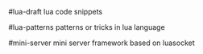 #lua-draft
lua code snippets

#lua-patterns
patterns or tricks in lua language

#mini-server
mini server framework based on luasocket
